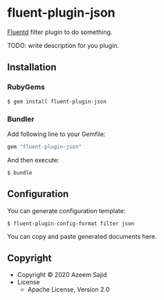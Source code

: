 # fluent-plugin-json

[Fluentd](https://fluentd.org/) filter plugin to do something.

TODO: write description for you plugin.

## Installation

### RubyGems

```
$ gem install fluent-plugin-json
```

### Bundler

Add following line to your Gemfile:

```ruby
gem "fluent-plugin-json"
```

And then execute:

```
$ bundle
```

## Configuration

You can generate configuration template:

```
$ fluent-plugin-config-format filter json
```

You can copy and paste generated documents here.

## Copyright

* Copyright &copy; 2020 Azeem Sajid
* License
  * Apache License, Version 2.0
